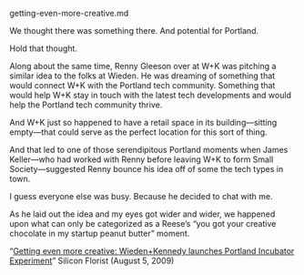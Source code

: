 getting-even-more-creative.md

We thought there was something there. And potential for Portland.

Hold that thought.

Along about the same time, Renny Gleeson over at W+K was pitching a similar idea to the folks at Wieden. He was dreaming of something that would connect W+K with the Portland tech community. Something that would help W+K stay in touch with the latest tech developments and would help the Portland tech community thrive.

And W+K just so happened to have a retail space in its building—sitting empty—that could serve as the perfect location for this sort of thing.

And that led to one of those serendipitous Portland moments when James Keller—who had worked with Renny before leaving W+K to form Small Society—suggested Renny bounce his idea off of some the tech types in town.

I guess everyone else was busy. Because he decided to chat with me.

As he laid out the idea and my eyes got wider and wider, we happened upon what can only be categorized as a Reese’s “you got your creative chocolate in my startup peanut butter” moment.

“[Getting even more creative: Wieden+Kennedy launches Portland Incubator Experiment](http://siliconflorist.com/2009/08/05/creative-wieden-kennedy-wk-launches-portland-incubator-experiment-pie/)” Silicon Florist (August 5, 2009)